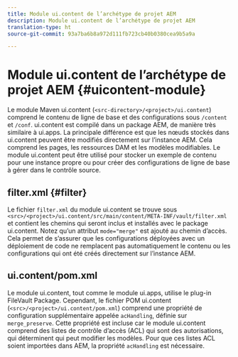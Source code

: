 ```yaml
---
title: Module ui.content de l’archétype de projet AEM
description: Module ui.content de l’archétype de projet AEM
translation-type: ht
source-git-commit: 93a7ba6b8a972d111fb723cb40b0380cea9b5a9a

---
```



# Module ui.content de l’archétype de projet AEM {#uicontent-module}

Le module Maven ui.content (`<src-directory>/<project>/ui.content`) comprend le contenu de ligne de base et des configurations sous `/content` et `/conf`. ui.content est compilé dans un package AEM, de manière très similaire à ui.apps. La principale différence est que les nœuds stockés dans ui.content peuvent être modifiés directement sur l’instance AEM. Cela comprend les pages, les ressources DAM et les modèles modifiables. Le module ui.content peut être utilisé pour stocker un exemple de contenu pour une instance propre ou pour créer des configurations de ligne de base à gérer dans le contrôle source.

## filter.xml {#filter}

Le fichier `filter.xml` du module ui.content se trouve sous `<src>/<project>/ui.content/src/main/content/META-INF/vault/filter.xml` et contient les chemins qui seront inclus et installés avec le package ui.content. Notez qu’un attribut `mode="merge"` est ajouté au chemin d’accès. Cela permet de s’assurer que les configurations déployées avec un déploiement de code ne remplacent pas automatiquement le contenu ou les configurations qui ont été créés directement sur l’instance AEM.

## ui.content/pom.xml

Le module ui.content, tout comme le module ui.apps, utilise le plug-in FileVault Package. Cependant, le fichier POM ui.content (`<src>/<project>/ui.content/pom.xml`) comprend une propriété de configuration supplémentaire appelée `acHandling`, définie sur `merge_preserve`. Cette propriété est incluse car le module ui.content comprend des listes de contrôle d’accès (ACL) qui sont des autorisations, qui déterminent qui peut modifier les modèles. Pour que ces listes ACL soient importées dans AEM, la propriété `acHandling` est nécessaire.
